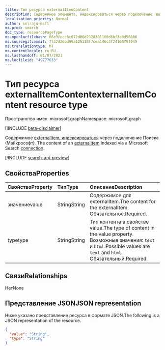 ```yaml
---
title: Тип ресурса externalItemContent
description: Содержимое элемента, индексироваться через подключение Поиска (Майкрософт).
localization_priority: Normal
author: snlraju-msft
ms.prod: search
doc_type: resourcePageType
ms.openlocfilehash: 66e3fccc8c072d06d2328301100d6bf3a0d50806
ms.sourcegitcommit: 7732d20bd99a125118f7cea146c3f2416879f949
ms.translationtype: MT
ms.contentlocale: ru-RU
ms.lasthandoff: 01/07/2021
ms.locfileid: "49777633"
---
```

# <a name="externalitemcontent-resource-type"></a><span data-ttu-id="7d364-103">Тип ресурса externalItemContent</span><span class="sxs-lookup"><span data-stu-id="7d364-103">externalItemContent resource type</span></span>

<span data-ttu-id="7d364-104">Пространство имен: microsoft.graph</span><span class="sxs-lookup"><span data-stu-id="7d364-104">Namespace: microsoft.graph</span></span>

[!INCLUDE [beta-disclaimer](../../includes/beta-disclaimer.md)]

<span data-ttu-id="7d364-105">Содержимое [externalItem, индексироваться](externalitem.md) через подключение Поиска (Майкрософт). [](externalconnection.md)</span><span class="sxs-lookup"><span data-stu-id="7d364-105">The content of an [externalItem](externalitem.md) indexed via a Microsoft Search [connection](externalconnection.md).</span></span>

[!INCLUDE [search-api-preview](../../includes/search-api-preview-signup.md)]

## <a name="properties"></a><span data-ttu-id="7d364-106">Свойства</span><span class="sxs-lookup"><span data-stu-id="7d364-106">Properties</span></span>

| <span data-ttu-id="7d364-107">Свойство</span><span class="sxs-lookup"><span data-stu-id="7d364-107">Property</span></span> | <span data-ttu-id="7d364-108">Тип</span><span class="sxs-lookup"><span data-stu-id="7d364-108">Type</span></span>   | <span data-ttu-id="7d364-109">Описание</span><span class="sxs-lookup"><span data-stu-id="7d364-109">Description</span></span>                                                                                 |
|:---------|:-------|:--------------------------------------------------------------------------------------------|
| <span data-ttu-id="7d364-110">значение</span><span class="sxs-lookup"><span data-stu-id="7d364-110">value</span></span>    | <span data-ttu-id="7d364-111">String</span><span class="sxs-lookup"><span data-stu-id="7d364-111">String</span></span> | <span data-ttu-id="7d364-112">Содержимое для externalItem.</span><span class="sxs-lookup"><span data-stu-id="7d364-112">The content for the externalItem.</span></span> <span data-ttu-id="7d364-113">Обязательное.</span><span class="sxs-lookup"><span data-stu-id="7d364-113">Required.</span></span>                                                 |
| <span data-ttu-id="7d364-114">type</span><span class="sxs-lookup"><span data-stu-id="7d364-114">type</span></span>     | <span data-ttu-id="7d364-115">String</span><span class="sxs-lookup"><span data-stu-id="7d364-115">String</span></span> | <span data-ttu-id="7d364-116">Тип контента в свойстве value.</span><span class="sxs-lookup"><span data-stu-id="7d364-116">The type of content in the value property.</span></span> <span data-ttu-id="7d364-117">Возможные значения: `text` и `html`.</span><span class="sxs-lookup"><span data-stu-id="7d364-117">Possible values are `text` and `html`.</span></span> <span data-ttu-id="7d364-118">Обязательный.</span><span class="sxs-lookup"><span data-stu-id="7d364-118">Required.</span></span> |

## <a name="relationships"></a><span data-ttu-id="7d364-119">Связи</span><span class="sxs-lookup"><span data-stu-id="7d364-119">Relationships</span></span>

<span data-ttu-id="7d364-120">Нет</span><span class="sxs-lookup"><span data-stu-id="7d364-120">None</span></span>

## <a name="json-representation"></a><span data-ttu-id="7d364-121">Представление JSON</span><span class="sxs-lookup"><span data-stu-id="7d364-121">JSON representation</span></span>

<span data-ttu-id="7d364-122">Ниже указано представление ресурса в формате JSON.</span><span class="sxs-lookup"><span data-stu-id="7d364-122">The following is a JSON representation of the resource.</span></span>

<!-- {
  "blockType": "resource",
  "optionalProperties": [

  ],
  "@odata.type": "microsoft.graph.externalItemContent"
}-->

```json
{
  "value": "String",
  "type": "String"
}
```

<!-- uuid: 16cd6b66-4b1a-43a1-adaf-3a886856ed98
2019-02-04 14:57:30 UTC -->
<!-- {
  "type": "#page.annotation",
  "description": "externalItemContent resource",
  "keywords": "",
  "section": "documentation",
  "tocPath": "",
  "suppressions": []
}-->


